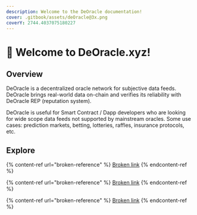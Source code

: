 ```yaml
---
description: Welcome to the DeOracle documentation!
cover: .gitbook/assets/deOracle@3x.png
coverY: 2744.4037075180227
---
```


# 👋 Welcome to DeOracle.xyz!

## Overview

DeOracle is a decentralized oracle network for subjective data feeds.  DeOracle brings real-world data on-chain and verifies its reliability with DeOracle REP (reputation system).

DeOracle is useful for Smart Contract / Dapp developers who are looking for wide scope data feeds not supported by mainstream oracles.  Some use cases: prediction markets, betting, lotteries, raffles, insurance protocols, etc.



## Explore

{% content-ref url="broken-reference" %}
[Broken link](broken-reference)
{% endcontent-ref %}

{% content-ref url="broken-reference" %}
[Broken link](broken-reference)
{% endcontent-ref %}

{% content-ref url="broken-reference" %}
[Broken link](broken-reference)
{% endcontent-ref %}
